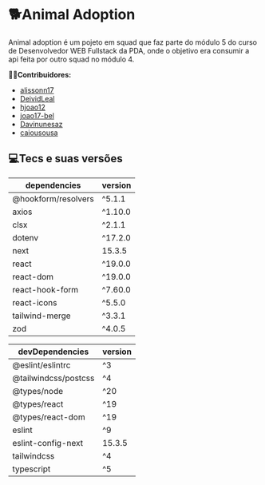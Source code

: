 # 🐕Animal Adoption

Animal adoption é um pojeto em squad que faz parte do módulo 5 do curso de Desenvolvedor WEB Fullstack da PDA, onde o objetivo era consumir a api feita por outro squad no módulo 4.

**🤝🏾Contribuidores:**
- [alissonn17](https://github.com/alissonn17)
- [DeividLeal](https://github.com/DeividLeal)
- [hjoao12](https://github.com/hjoao12)
- [joao17-bel](https://github.com/joao17-bel)
- [Davinunesaz](https://github.com/Davinunesaz)
- [caiousousa](https://github.com/caiousousa)

## 💻Tecs e suas versões 

|    dependencies   |   version   |
|-------------------|-------------|
|@hookform/resolvers|   ^5.1.1    |
|      axios        |   ^1.10.0   |
|      clsx         |   ^2.1.1    |
|     dotenv        |   ^17.2.0   |
|      next         |    15.3.5   |
|      react        |   ^19.0.0   |
|    react-dom      |   ^19.0.0   |
|   react-hook-form |   ^7.60.0   |
|    react-icons    |   ^5.5.0    |
|   tailwind-merge  |   ^3.3.1    |
|       zod         |   ^4.0.5    |


|  devDependencies   |   version   |
|--------------------|-------------|
|  @eslint/eslintrc  |     ^3      |
|@tailwindcss/postcss|     ^4      |
|    @types/node     |    ^20      |
|    @types/react    |    ^19      |
|    @types/react-dom|    ^19      |
|     eslint         |     ^9      |
| eslint-config-next |   15.3.5    |
|     tailwindcss    |     ^4      |
|     typescript     |      ^5     |
